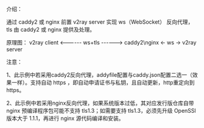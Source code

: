 介绍：

通过 caddy2 或 nginx 前置 v2ray server 实现 ws（WebSocket） 反向代理，tls 由 caddy2 或 nginx 提供及处理。

原理图： v2ray client <------ ws+tls ------> caddy2\nginx <- ws -> v2ray server

注意：

1、此示例中若采用caddy2反向代理，addyfile配置与caddy.json配置二选一（效果一样）。支持自动 https ，即自动申请证书与私钥，且自动更新，http重定向到https。

2、此示例中若采用nginx反向代理，如果系统版本过低，其对应发行版仓库自带 nginx 预编译程序包可能不支持 tls1.3；如需要支持 tls1.3，必须先升级 OpenSSl 版本大于 1.1.1，再进行 nginx 源代码编译和安装。

